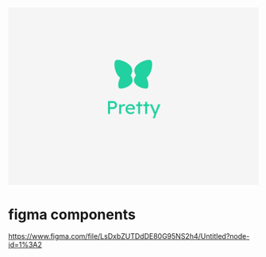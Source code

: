 <img src="./pretty-css.png">

# figma components
https://www.figma.com/file/LsDxbZUTDdDE80G95NS2h4/Untitled?node-id=1%3A2